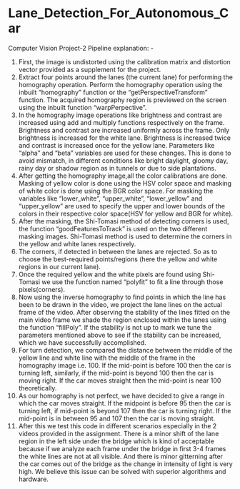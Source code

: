# Lane_Detection_For_Autonomous_Car
Computer Vision Project-2
Pipeline explanation: - 
 
1. First, the image is undistorted using the calibration matrix and distortion vector provided as a supplement for the project. 
2. Extract four points around the lanes (the current lane) for performing the homography operation. Perform the homography operation using the inbuilt “homography” function or the “getPerspectiveTransform” function. The acquired homography region is previewed on the screen using the inbuilt function “warpPerpective”. 
3. In the homography image operations like brightness and contrast are increased using add and multiply functions respectively on the frame. Brightness and contrast are increased uniformly across the frame. Only brightness is increased for the white lane. Brightness is increased twice and contrast is increased once for the yellow lane. Parameters like “alpha” and “beta” variables are used for these changes. This is done to avoid mismatch, in different conditions like bright daylight, gloomy day, rainy day or shadow region as in tunnels or due to side plantations. 
4. After getting the homography image,all the color calibrations are done. Masking of yellow color is done using the HSV color space and masking of white color is done using the BGR color space. For masking the variables like “lower_white”, “upper_white”, “lower_yellow” and  “upper_yellow” are used to specify the upper and lower bounds of the colors in their respective color space(HSV for yellow and BGR for white). 
5. After the masking, the Shi-Tomasi method of detecting corners is used, the function “goodFeaturesToTrack” is used on the two different masking images. Shi-Tomasi method is used to determine the corners in the yellow and white lanes respectively. 
6. The corners, if detected in between the lanes are rejected. So as to choose the best-required points/regions (here the yellow and white regions in our current lane). 
7. Once the required yellow and the white pixels are found using Shi-Tomasi we use the function named “polyfit” to fit a line through those pixels(corners). 
8. Now using the inverse homography to find points in which the line has been to be drawn in the video, we project the lane lines on the actual frame of the video. After observing the stability of the lines fitted on the main video frame we shade the region enclosed within the lanes using the function “fillPoly”. If the stability is not up to mark we tune the parameters mentioned above to see if the stability can be increased, which we have successfully accomplished. 
9. For turn detection, we compared the distance between the middle of the yellow line and white line with the middle of the frame in the homography image i.e. 100. If the mid-point is before 100 then the car is turning left, similarly, if the mid-point is beyond 100 then the car is moving right. If the car moves straight then the mid-point is near 100 theoretically. 
10. As our homography is not perfect, we have decided to give a range in which the car moves straight. If the midpoint is before 95 then the car is turning left, if mid-point is beyond 107 then the car is turning right. If the mid-point is in between 95 and 107 then the car is moving straight.  
11. After this we test this code in different scenarios especially in the 2 videos provided in the assignment. There is a minor shift of the lane region in the left side under the bridge which is kind of acceptable because if we analyze each frame under the bridge in first 3-4 frames the white lines are not at all visible. And there is minor gitterning after the car comes out of the bridge as the change in intensity of light is very high. We believe this issue can be solved with superior algorithms and hardware. 
